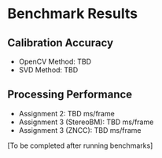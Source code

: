 # Benchmark Results

## Calibration Accuracy
- OpenCV Method: TBD
- SVD Method: TBD

## Processing Performance
- Assignment 2: TBD ms/frame
- Assignment 3 (StereoBM): TBD ms/frame
- Assignment 3 (ZNCC): TBD ms/frame

[To be completed after running benchmarks]